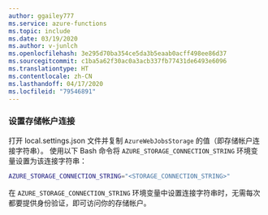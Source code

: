 ```yaml
---
author: ggailey777
ms.service: azure-functions
ms.topic: include
ms.date: 03/19/2020
ms.author: v-junlch
ms.openlocfilehash: 3e295d70ba354ce5da3b5eaab0acff498ee86d37
ms.sourcegitcommit: c1ba5a62f30ac0a3acb337fb77431de6493e6096
ms.translationtype: HT
ms.contentlocale: zh-CN
ms.lasthandoff: 04/17/2020
ms.locfileid: "79546891"
---
```

### <a name="set-the-storage-account-connection"></a>设置存储帐户连接

打开 local.settings.json 文件并复制 `AzureWebJobsStorage` 的值（即存储帐户连接字符串）。 使用以下 Bash 命令将 `AZURE_STORAGE_CONNECTION_STRING` 环境变量设置为该连接字符串：

```bash
AZURE_STORAGE_CONNECTION_STRING="<STORAGE_CONNECTION_STRING>"
```

在 `AZURE_STORAGE_CONNECTION_STRING` 环境变量中设置连接字符串时，无需每次都要提供身份验证，即可访问你的存储帐户。

